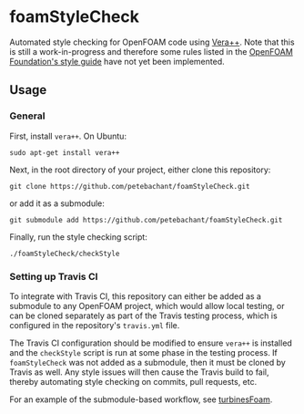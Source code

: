 # foamStyleCheck

Automated style checking for OpenFOAM code using
[Vera++](https://bitbucket.org/verateam/vera/overview).
Note that this is still a work-in-progress and therefore some rules listed in
the
[OpenFOAM Foundation's style guide](https://openfoam.org/dev/coding-style-guide/) have not yet been
implemented.


## Usage

### General

First, install `vera++`. On Ubuntu:

    sudo apt-get install vera++

Next, in the root directory of your project, either clone this repository:

    git clone https://github.com/petebachant/foamStyleCheck.git

or add it as a submodule:

    git submodule add https://github.com/petebachant/foamStyleCheck.git

Finally, run the style checking script:

    ./foamStyleCheck/checkStyle


### Setting up Travis CI

To integrate with Travis CI, this repository can either be added as a submodule
to any OpenFOAM project, which would allow local testing, or can be cloned
separately as part of the Travis testing process, which is configured in the
repository's `travis.yml` file.

The Travis CI configuration should be modified to ensure `vera++` is
installed and the `checkStyle` script is run at some phase in the testing
process. If `foamStyleCheck` was not added as a submodule, then it must be
cloned by Travis as well. Any style issues will then cause the Travis build to
fail, thereby automating style checking on commits, pull requests, etc.

For an example of the submodule-based workflow, see
[turbinesFoam](https://github.com/turbinesFoam/turbinesFoam).
